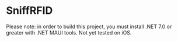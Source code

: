 # SniffRFID

Please note: in order to build this project, you must install .NET 7.0 or greater with .NET MAUI tools. Not yet tested on iOS.
